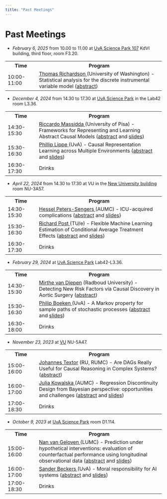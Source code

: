 ```yaml
---
title: "Past Meetings"
---
```


# Past Meetings

* *February 6, 2025* from 10.00 to 11.00 at [UvA Science Park 107](https://www.uva.nl/en/shared-content/locaties/en/sciencepark/science-park.html) KdVI building, third floor, room F3.20.

<table class="schedule">
    <tr>
        <th style="width:20%">Time</th>
        <th>Program</th>
    </tr>
      <tr class="talk">
        <td>10:00-11:00</td>
        <td> <a href="https://sites.stat.washington.edu/tsr/website/inquiry/home.php"> Thomas Richardson </a> (University of Washington) - Statistical analysis for the discrete instrumental variable model (<a href="/RichardsonAbstract.pdf">abstract</a>)
        </td>
</td>
    </tr>
</table>

* *December 4, 2024* from 14.30 to 17.30 at [UvA Science Park](https://www.uva.nl/en/shared-content/locaties/en/sciencepark/science-park.html) in the Lab42 room L3.36.

<table class="schedule">
    <tr>
        <th style="width:20%">Time</th>
        <th>Program</th>
    </tr>
    <tr class="talk">
        <td>14:30-15:30</td>
        <td> <a href="https://pages.di.unipi.it/massidda/"> Riccardo Massidda </a> (University of Pisa) - Frameworks for Representing and Learning Abstract Causal Models (<a href="/MassidaAbstract.pdf">abstract</a> and <a href="/dec4-2024-massidda-abstraction.pdf">slides</a>)
        </td>
    </tr>
      <tr class="talk">
        <td>15:30-16:30</td>
        <td> <a href="https://phlippe.github.io/"> Phillip Lippe </a> (UvA) - Causal Representation Learning across Multiple Environments (<a href="/LippeAbstract.pdf">abstract</a> and <a href="/dec4-2024-lippe-crl.pdf">slides</a>)
        </td>
</td>
    </tr>
    <tr class="drinks">
        <td>16:30-17:30</td>
        <td>Drinks</td>
    </tr>
</table>

* *April 22, 2024* from 14.30 to 17.30 at VU in the [New University building](https://vu.nl/en/about-vu/more-about/new-university-building) room NU-3A57.

<table class="schedule">
    <tr>
        <th style="width:20%">Time</th>
        <th>Program</th>
    </tr>
    <tr class="talk">
        <td>14:30-15:30</td>
        <td> <a href="https://www.amsterdamumc.org/en/research/researchers/hessel-peters-sengers.htm"> Hessel Peters-Sengers </a> (AUMC) - ICU-acquired complications (<a href="/HPSAbstract.pdf">abstract</a> and <a href="/apr22-2024-peters-sengers-icu.pdf">slides</a>)
        </td>
    </tr>
      <tr class="talk">
        <td>15:30-16:30</td>
        <td> <a href="https://research.tue.nl/nl/persons/richard-aj-post"> Richard Post </a> (TU/e) - Flexible Machine Learning Estimation of Conditional Average Treatment Effects (<a href="/PostAbstract.pdf">abstract</a> and <a href="/apr22-2024-post-flexible.pdf">slides</a>)
        </td>
</td>
    </tr>
    <tr class="drinks">
        <td>16:30-17:30</td>
        <td>Drinks</td>
    </tr>
</table>

* *February 29, 2024* at [UvA Science Park](https://www.uva.nl/en/shared-content/locaties/en/sciencepark/science-park.html) Lab42-L3.36.

<div style="width: 100%; font-size: smaller; text-align: center; margin-bottom: 8px; margin-top: 8px;">
</div>

<table class="schedule">
    <tr>
        <th style="width:20%">Time</th>
        <th>Program</th>
    </tr>
    <tr class="talk">
        <td>14:30-15:30</td>
        <td><a href=https://www.cs.ru.nl/staff/Mirthe.van.Diepen/> Mirthe van Diepen</a> (Radboud University) - Detecting New Risk Factors via Causal Discovery in Aortic Surgery (<a href="/diepen.pdf">abstract</a>)
        </td>
    </tr>
      <tr class="talk">
        <td>15:30-16:30</td>
        <td> <a href=https://www.uva.nl/en/profile/b/o/p.a.boeken/p.a.boeken.html> Philip Boeken </a> (UvA) - A Markov property for sample paths of stochastic processes (<a href="/boeken.pdf">abstract</a> and <a href="/feb29-2024-boeken-markov.pdf">slides</a>)
        </td>
    </tr>
    <tr class="drinks">
        <td>16:30-18:00</td>
        <td>Drinks</td>
    </tr>
</table>

* *November 23, 2023* at [VU](https://vu.nl/en/about-vu/more-about/new-university-building) NU-5A47.

<div style="width: 100%; font-size: smaller; text-align: center; margin-bottom: 8px; margin-top: 8px;">
</div>

<table class="schedule">
    <tr>
        <th style="width:20%">Time</th>
        <th>Program</th>
    </tr>
    <tr class="talk">
        <td>15:00-16:00</td>
        <td><a href=https://johannes-textor.name/> Johannes Textor</a> (RU, RUMC) - Are DAGs Really Useful for Causal Reasoning in Complex Systems? (<a href="/textor.pdf">abstract</a>)
        </td>
    </tr>
      <tr class="talk">
        <td>16:00-17:00</td>
        <td> <a href=https://www.amsterdamumc.org/en/research/researchers/julia-kowalska.htm> Julia Kowalska </a> (AUMC) - Regression Discontinuity Design from Bayesian perspective: opportunities and challenges (<a href="/kowalska.pdf">abstract</a> and <a href="/nov23-kowalska-bayesian-regression-discontinuity.pdf">slides</a>)
        </td>
    </tr>
    <tr class="drinks">
        <td>17:00-18:30</td>
        <td>Drinks</td>
    </tr>
</table>

* *October 9, 2023* at [UvA Science Park](https://www.uva.nl/en/shared-content/locaties/en/sciencepark/science-park.html) room D1.114.

<div style="width: 100%; font-size: smaller; text-align: center; margin-bottom: 8px; margin-top: 8px;">
</div>

<table class="schedule">
    <tr>
        <th style="width:20%">Time</th>
        <th>Program</th>
    </tr>
    <tr class="talk">
        <td>15:00-16:00</td>
        <td><a href=https://scholar.google.nl/citations?user=pEnrhb4AAAAJ&hl=nl> Nan van Geloven </a> (LUMC) - Prediction under hypothetical interventions: evaluation of counterfactual performance using longitudinal observational data (<a href="/geloven.pdf">abstract</a> and <a href="/oct9-2023-vangeloven-predictive-performance.pdf">slides</a>)
        </td>
    </tr>
      <tr class="talk">
        <td>16:00-17:00</td>
        <td> <a href=https://sanderbeckers.github.io/website/about/> Sander Beckers </a> (UvA) - Moral responsibility for AI systems (<a href="/beckers.pdf">abstract</a> and <a href="/oct9-2023-beckers-responsability.pdf">slides</a>)
        </td>
    </tr>
    <tr class="drinks">
        <td>17:00-18:30</td>
        <td>Drinks</td>
    </tr>
</table>